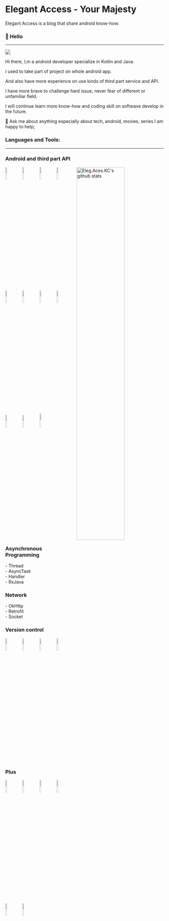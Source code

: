 
# Elegant Access - Your Majesty
Elegant Access is a blog that share android know-how.

### 👋 Hello
---
<p align="left">
<a href="mailto:saintchris1113@gmail.com"><img src="https://img.shields.io/badge/gmail-%23d44638.svg?&style=for-the-badge&logo=gmail&logoColor=white"/></a>
</p>

Hi there, I,m a android developer specialize in Kotlin and Java.

I used to take part of project on whole android app.

And also have more experience on use kinds of third part service and API.

I have more brave to challenge hard issue, never fear of different or unfamiliar field.

I will continue learn more know-how and coding skill on softwave develop in the future.

💬 Ask me about anything especially about tech, android, movies, series I am happy to help;


### Languages and Tools:
---
<h3 align="left">Android and third part API</h3>
<p>
<img width="55%" align="right" alt="Eleg.Aces.KC's github stats" src="https://github-readme-stats.vercel.app/api?username=KuanChunChen&show_icons=true&hide_border=true" />

  </a>  
  <img width="10%" src="https://www.vectorlogo.zone/logos/android/android-ar21.svg">
    <img width="10%" src="https://www.vectorlogo.zone/logos/kotlinlang/kotlinlang-ar21.svg">
    <img width="10%" src="https://www.vectorlogo.zone/logos/java/java-ar21.svg">
    <img width="10%" src="https://www.vectorlogo.zone/logos/firebase/firebase-ar21.svg">
  <br />
    <img width="10%" src="https://www.vectorlogo.zone/logos/google_maps/google_maps-ar21.svg">
    <img width="10%" src="https://www.vectorlogo.zone/logos/google_admob/google_admob-ar21.svg">
    <img width="10%" src="https://www.vectorlogo.zone/logos/amazon_aws/amazon_aws-ar21.svg">
    <img width="10%" src="https://www.vectorlogo.zone/logos/amazon_awslambda/amazon_awslambda-ar21.svg">
    <br />  
    <img width="10%" src="https://www.vectorlogo.zone/logos/facebook/facebook-ar21.svg">
    <img width="10%" src="https://www.vectorlogo.zone/logos/huawei/huawei-ar21.svg">
    <img width="10%" height="43" src="https://logodix.com/logo/2116308.png">
    <br />
</p>

<h3 align="left">Asynchronous Programming</h3>
<p> - Thread <br/>
    - AsyncTask <br/>  
    - Handler <br/>
    - RxJava<br/>
</p>
<h3 align="left">Network</h3>
<p> - OkHttp<br/>
    - Retrofit<br/>
    - Socket<br/>
</p>

<h3 align="left">Version control</h3>
<p>

  </a>  
 <img width="10%" src="https://www.vectorlogo.zone/logos/git-scm/git-scm-ar21.svg">
    <img width="10%" src="https://www.vectorlogo.zone/logos/giteaio/giteaio-ar21.svg">
    <img width="10%" src="https://www.vectorlogo.zone/logos/gitlab/gitlab-ar21.svg">
    <img width="10%" src="https://www.vectorlogo.zone/logos/github/github-ar21.svg">
  <br />
</p>


<h3 align="left">Plus</h3>
<p>

  </a>  
 	<img width="10%" src="https://www.vectorlogo.zone/logos/linux/linux-ar21.svg">
    <img width="10%" src="https://www.vectorlogo.zone/logos/centos/centos-ar21.svg">
    <img width="10%" src="https://www.vectorlogo.zone/logos/mysql/mysql-ar21.svg">
    <img width="10%" src="https://www.vectorlogo.zone/logos/gnu_bash/gnu_bash-ar21.svg">
  <br />
  <img width="10%" src="https://www.vectorlogo.zone/logos/apache/apache-official.svg">
  <img width="10%" src="https://www.vectorlogo.zone/logos/jekyllrb/jekyllrb-ar21.svg">
  
</p>

